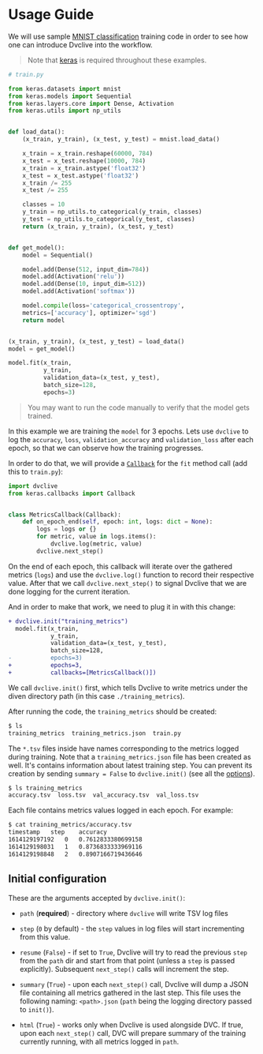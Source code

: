 # Usage Guide

We will use sample [MNIST classification](http://yann.lecun.com/exdb/mnist/)
training code in order to see how one can introduce Dvclive into the workflow.

> Note that [keras](https://keras.io/about/#installation-amp-compatibility) is
> required throughout these examples.

```python
# train.py

from keras.datasets import mnist
from keras.models import Sequential
from keras.layers.core import Dense, Activation
from keras.utils import np_utils


def load_data():
    (x_train, y_train), (x_test, y_test) = mnist.load_data()

    x_train = x_train.reshape(60000, 784)
    x_test = x_test.reshape(10000, 784)
    x_train = x_train.astype('float32')
    x_test = x_test.astype('float32')
    x_train /= 255
    x_test /= 255

    classes = 10
    y_train = np_utils.to_categorical(y_train, classes)
    y_test = np_utils.to_categorical(y_test, classes)
    return (x_train, y_train), (x_test, y_test)


def get_model():
    model = Sequential()

    model.add(Dense(512, input_dim=784))
    model.add(Activation('relu'))
    model.add(Dense(10, input_dim=512))
    model.add(Activation('softmax'))

    model.compile(loss='categorical_crossentropy',
    metrics=['accuracy'], optimizer='sgd')
    return model


(x_train, y_train), (x_test, y_test) = load_data()
model = get_model()

model.fit(x_train,
          y_train,
          validation_data=(x_test, y_test),
          batch_size=128,
          epochs=3)
```

> You may want to run the code manually to verify that the model gets trained.

In this example we are training the `model` for 3 epochs. Lets use `dvclive` to
log the `accuracy`, `loss`, `validation_accuracy` and `validation_loss` after
each epoch, so that we can observe how the training progresses.

In order to do that, we will provide a
[`Callback`](https://keras.io/api/callbacks/) for the `fit` method call (add
this to `train.py`):

```python
import dvclive
from keras.callbacks import Callback


class MetricsCallback(Callback):
    def on_epoch_end(self, epoch: int, logs: dict = None):
        logs = logs or {}
        for metric, value in logs.items():
            dvclive.log(metric, value)
        dvclive.next_step()
```

On the end of each epoch, this callback will iterate over the gathered metrics
(`logs`) and use the `dvclive.log()` function to record their respective value.
After that we call `dvclive.next_step()` to signal Dvclive that we are done
logging for the current iteration.

And in order to make that work, we need to plug it in with this change:

```diff
+ dvclive.init("training_metrics")
  model.fit(x_train,
            y_train,
            validation_data=(x_test, y_test),
            batch_size=128,
-           epochs=3)
+           epochs=3,
+           callbacks=[MetricsCallback()])
```

We call `dvclive.init()` first, which tells Dvclive to write metrics under the
diven directory path (in this case `./training_metrics`).

After running the code, the `training_metrics` should be created:

```bash
$ ls
training_metrics  training_metrics.json  train.py
```

The `*.tsv` files inside have names corresponding to the metrics logged during
training. Note that a `training_metrics.json` file has been created as well.
It's contains information about latest training step. You can prevent its
creation by sending `summary = False` to `dvclive.init()` (see all the
[options](#initial-configuration)).

```bash
$ ls training_metrics
accuracy.tsv  loss.tsv  val_accuracy.tsv  val_loss.tsv
```

Each file contains metrics values logged in each epoch. For example:

```bash
$ cat training_metrics/accuracy.tsv
timestamp	step	accuracy
1614129197192	0	0.7612833380699158
1614129198031	1	0.8736833333969116
1614129198848	2	0.8907166719436646
```

## Initial configuration

These are the arguments accepted by `dvclive.init()`:

- `path` (**required**) - directory where `dvclive` will write TSV log files

- `step` (`0` by default) - the `step` values in log files will start
  incrementing from this value.

- `resume` (`False`) - if set to `True`, Dvclive will try to read the previous
  `step` from the `path` dir and start from that point (unless a `step` is
  passed explicitly). Subsequent `next_step()` calls will increment the step.

- `summary` (`True`) - upon each `next_step()` call, Dvclive will dump a JSON
  file containing all metrics gathered in the last step. This file uses the
  following naming: `<path>.json` (`path` being the logging directory passed to
  `init()`).

- `html` (`True`) - works only when Dvclive is used alongside DVC. If true, upon
  each `next_step()` call, DVC will prepare summary of the training currently
  running, with all metrics logged in `path`.

